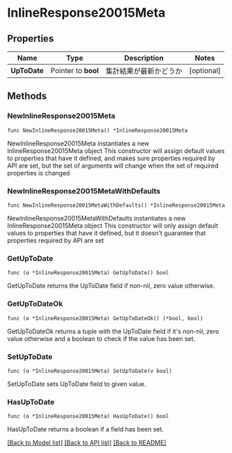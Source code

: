 # InlineResponse20015Meta

## Properties

Name | Type | Description | Notes
------------ | ------------- | ------------- | -------------
**UpToDate** | Pointer to **bool** | 集計結果が最新かどうか | [optional] 

## Methods

### NewInlineResponse20015Meta

`func NewInlineResponse20015Meta() *InlineResponse20015Meta`

NewInlineResponse20015Meta instantiates a new InlineResponse20015Meta object
This constructor will assign default values to properties that have it defined,
and makes sure properties required by API are set, but the set of arguments
will change when the set of required properties is changed

### NewInlineResponse20015MetaWithDefaults

`func NewInlineResponse20015MetaWithDefaults() *InlineResponse20015Meta`

NewInlineResponse20015MetaWithDefaults instantiates a new InlineResponse20015Meta object
This constructor will only assign default values to properties that have it defined,
but it doesn't guarantee that properties required by API are set

### GetUpToDate

`func (o *InlineResponse20015Meta) GetUpToDate() bool`

GetUpToDate returns the UpToDate field if non-nil, zero value otherwise.

### GetUpToDateOk

`func (o *InlineResponse20015Meta) GetUpToDateOk() (*bool, bool)`

GetUpToDateOk returns a tuple with the UpToDate field if it's non-nil, zero value otherwise
and a boolean to check if the value has been set.

### SetUpToDate

`func (o *InlineResponse20015Meta) SetUpToDate(v bool)`

SetUpToDate sets UpToDate field to given value.

### HasUpToDate

`func (o *InlineResponse20015Meta) HasUpToDate() bool`

HasUpToDate returns a boolean if a field has been set.


[[Back to Model list]](../README.md#documentation-for-models) [[Back to API list]](../README.md#documentation-for-api-endpoints) [[Back to README]](../README.md)


